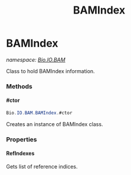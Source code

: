 ﻿---
title: BAMIndex
---

# BAMIndex
_namespace: [Bio.IO.BAM](N-Bio.IO.BAM.html)_

Class to hold BAMIndex information.

### Methods

#### #ctor
```csharp
Bio.IO.BAM.BAMIndex.#ctor
```
Creates an instance of BAMIndex class.



### Properties

#### RefIndexes
Gets list of reference indices.

